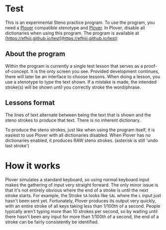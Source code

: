 # Test
This is an experimental Steno practice program. To use the program, you need a [Plover](https://www.openstenoproject.org/plover/) compatible stenotype and [Plover](https://www.openstenoproject.org/plover/). In Plover, disable all dictionaries when using this program. The program is available at [https://efhiii.github.io/test](https://efhiii.github.io/test)

## About the program
Within the program is currently a single test lesson that serves as a proof-of-concept. It is the only screen you see. Provided development continues, there will later be an interface to choose lessons. When doing a lesson, you use a stenotype to type the text shown. If a mistake is made, the intended stroke(s) will be shown until you correctly stroke the word/phrase.

## Lessons format
The lines of text alternate between being the text that is shown and the steno strokes to produce that text. There is no inherent dictionary.

To produce the steno strokes, just like when using the program itself, it is easiest to use Plover with all dictionaries disabled. When Plover has no dictionaries enabled, it produces RAW steno strokes. (asterisk is still 'undo last stroke')

# How it works
Plover simulates a standard keyboard, so using normal keyboard input makes the gathering of input very straight forward. The only minor issue is that it's not entirely obvious where the end of a stroke is until the next stroke starts. For example, the Stroke `SA` looks like `SAL` where the `L` input just hasn't been sent yet. Fortunately, Plover produces its output very quickly, with an entire stroke of all keys taking less than 1/100th of a second. People typically aren't typing more than 10 strokes per second, so by waiting until there hasn't been any input for more than 1/100th of a second, the end of a stroke can be fairly consistently be identified.
